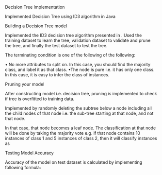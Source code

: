 
Decision Tree Implementation

Implemented Decision Tree using ID3 algorithm in Java

Building a Decision Tree model

Implemented the ID3 decision tree algorithm presented in . 
Used the training dataset to learn the tree, validation dataset to validate and prune the tree, and finally the test dataset to test the tree. 

The terminating condition is one of the following of the following:

• No more attributes to split on. In this case, you should find the majority class, and label it as that class. 
•The node is pure i.e. it has only one class. In this case, it is easy to infer the class of instances.

Pruning your model

After constructing model i.e. decision tree, pruning is implemented to check if tree is overfitted to training data.

Implemented by randomly deleting the subtree below a node including all the child nodes of that node i.e. the sub-tree starting at that node, and not that node. 

In that case, that node becomes a leaf node. The classification at that node will be done by taking the majority vote e.g. if that node contains 10 instances of class 1 and 5 instances of class 2, then it will classify instances as


Testing Model Accuracy

Accuracy of the model on test dataset is calculated by implementing following formula:






